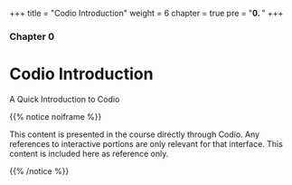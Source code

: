 +++
title = "Codio Introduction"
weight = 6
chapter = true
pre = "<b>0. </b>"
+++

### Chapter 0

# Codio Introduction

A Quick Introduction to Codio

{{% notice noiframe %}}

This content is presented in the course directly through Codio. Any references to interactive portions are only relevant for that interface. This content is included here as reference only. 

{{% /notice %}}
